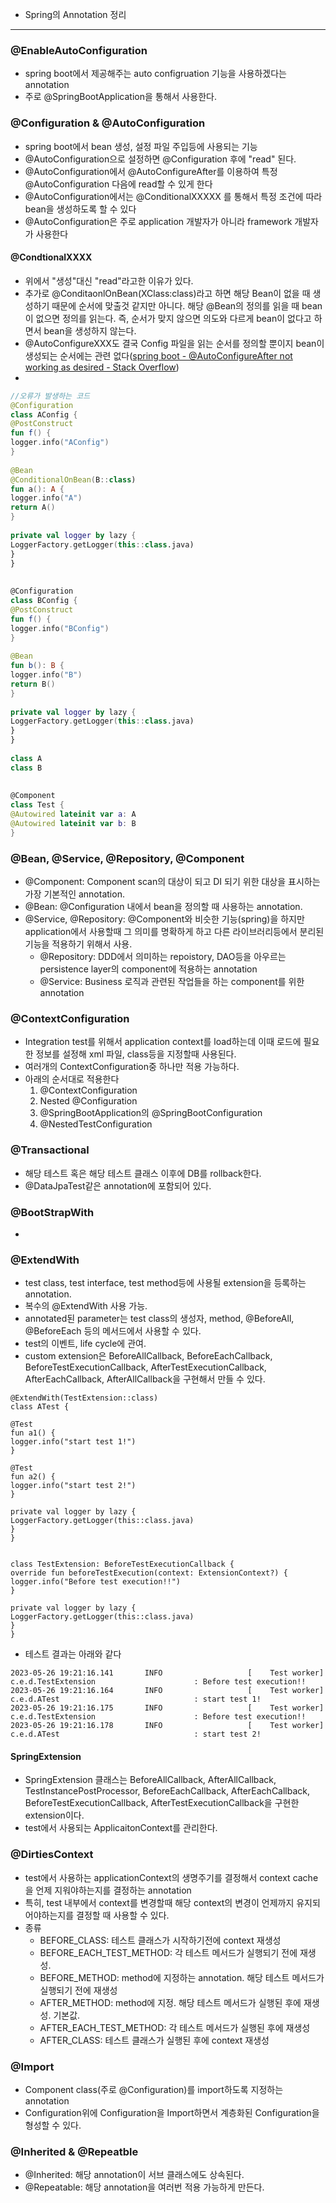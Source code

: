 
- Spring의 Annotation 정리

- - -

### @EnableAutoConfiguration
- spring boot에서 제공해주는 auto configruation 기능을 사용하겠다는 annotation
- 주로 @SpringBootApplication을 통해서 사용한다.

### @Configuration & @AutoConfiguration

- spring boot에서 bean 생성, 설정 파일 주입등에 사용되는 기능
- @AutoConfiguration으로 설정하면 @Configuration 후에 "read" 된다.
- @AutoConfiguration에서 @AutoConfigureAfter를 이용하여 특정 @AutoConfiguration 다음에 read할 수 있게 한다
- @AutoConfiguration에서는 @ConditionalXXXXX 를 통해서 특정 조건에 따라 bean을 생성하도록 할 수 있다
- @AutoConfiguration은 주로 application 개발자가 아니라 framework 개발자가 사용한다

#### @CondtionalXXXX
- 위에서 "생성"대신 "read"라고한 이유가 있다.
- 추가로 @ConditaonlOnBean(XClass:class)라고 하면 해당 Bean이 없을 때 생성하기 때문에 순서에 맞출것 같지만 아니다. 해당 @Bean의 정의를 읽을 때 bean이 없으면 정의를 읽는다. 즉, 순서가 맞지 않으면 의도와 다르게 bean이 없다고 하면서 bean을 생성하지 않는다.
- @AutoConfigureXXX도 결국 Config 파일을 읽는 순서를 정의할 뿐이지 bean이 생성되는 순서에는 관련 없다([spring boot - @AutoConfigureAfter not working as desired - Stack Overflow](https://stackoverflow.com/questions/42284478/autoconfigureafter-not-working-as-desired))
- 

```kt
//오류가 발생하는 코드
@Configuration  
class AConfig {  
@PostConstruct  
fun f() {  
logger.info("AConfig")  
}  
  
@Bean  
@ConditionalOnBean(B::class)  
fun a(): A {  
logger.info("A")  
return A()  
}  
  
private val logger by lazy {  
LoggerFactory.getLogger(this::class.java)  
}  
}  
  
  
@Configuration  
class BConfig {  
@PostConstruct  
fun f() {  
logger.info("BConfig")  
}  
  
@Bean  
fun b(): B {  
logger.info("B")  
return B()  
}  
  
private val logger by lazy {  
LoggerFactory.getLogger(this::class.java)  
}  
}  
  
class A  
class B  
  
  
@Component  
class Test {  
@Autowired lateinit var a: A  
@Autowired lateinit var b: B  
}
```

### @Bean, @Service, @Repository, @Component

- @Component: Component scan의 대상이 되고 DI 되기 위한 대상을 표시하는 가장 기본적인 annotation.
- @Bean: @Configuration 내에서 bean을 정의할 때 사용하는 annotation.
- @Service, @Repository: @Component와 비슷한 기능(spring)을 하지만 application에서 사용할때 그 의미를 명확하게 하고 다른 라이브러리등에서 분리된 기능을 적용하기 위해서 사용.
	- @Repository: DDD에서 의미하는 repoistory, DAO등을 아우르는 persistence layer의 component에 적용하는 annotation
	- @Service: Business 로직과 관련된 작업들을 하는 component를 위한 annotation

### @ContextConfiguration

- Integration test를 위해서 application context를 load하는데 이때 로드에 필요한 정보를 설정해 xml 파일, class등을 지정할때 사용된다.
- 여러개의 ContextConfiguration중 하나만 적용 가능하다.
- 아래의 순서대로 적용한다
	1. @ContextConfiguration
	2. Nested @Configuration
	3. @SpringBootApplication의 @SpringBootConfiguration
	2. @NestedTestConfiguration

### @Transactional

- 해당 테스트 혹은 해당 테스트 클래스 이후에 DB를 rollback한다. 
- @DataJpaTest같은 annotation에 포함되어 있다.


### @BootStrapWith

- 

### @ExtendWith

- test class, test interface, test method등에 사용될 extension을 등록하는 annotation. 
- 복수의 @ExtendWith 사용 가능. 
- annotated된 parameter는 test class의 생성자, method, @BeforeAll, @BeforeEach 등의 메서드에서 사용할 수 있다.
- test의 이벤트, life cycle에 관여.
- custom extension은 BeforeAllCallback, BeforeEachCallback, BeforeTestExecutionCallback, AfterTestExecutionCallback, AfterEachCallback, AfterAllCallback을 구현해서 만들 수 있다.


```
@ExtendWith(TestExtension::class)  
class ATest {  
  
@Test  
fun a1() {  
logger.info("start test 1!")  
}  
  
@Test  
fun a2() {  
logger.info("start test 2!")  
}  
  
private val logger by lazy {  
LoggerFactory.getLogger(this::class.java)  
}  
}  
  
  
class TestExtension: BeforeTestExecutionCallback {  
override fun beforeTestExecution(context: ExtensionContext?) {  
logger.info("Before test execution!!")  
}  
  
private val logger by lazy {  
LoggerFactory.getLogger(this::class.java)  
}  
}
```

- 테스트 결과는 아래와 같다

```
2023-05-26 19:21:16.141       INFO                   [    Test worker] c.e.d.TestExtension                      : Before test execution!!
2023-05-26 19:21:16.164       INFO                   [    Test worker] c.e.d.ATest                              : start test 1!
2023-05-26 19:21:16.175       INFO                   [    Test worker] c.e.d.TestExtension                      : Before test execution!!
2023-05-26 19:21:16.178       INFO                   [    Test worker] c.e.d.ATest                              : start test 2!
```

#### SpringExtension

- SpringExtension 클래스는 BeforeAllCallback, AfterAllCallback, TestInstancePostProcessor, BeforeEachCallback, AfterEachCallback, BeforeTestExecutionCallback, AfterTestExecutionCallback을 구현한 extension이다.
- test에서 사용되는 ApplicaitonContext를 관리한다.

### @DirtiesContext

- test에서 사용하는 applicationContext의 생명주기를 결정해서 context cache을 언제 지워야하는지를 결정하는 annotation
- 특히, test 내부에서 context를 변경할때 해당 context의 변경이 언제까지 유지되어야하는지를 결정할 때 사용할 수 있다.
- 종류
	- BEFORE_CLASS: 테스트 클래스가 시작하기전에 context 재생성
	- BEFORE_EACH_TEST_METHOD: 각 테스트 메서드가 실행되기 전에 재생성.
	- BEFORE_METHOD: method에 지정하는 annotation. 해당 테스트 메서드가 실행되기 전에 재생성
	- AFTER_METHOD: method에 지정. 해당 테스트 메서드가 실행된 후에 재생성. 기본값.
	- AFTER_EACH_TEST_METHOD: 각 테스트 메서드가 실행된 후에 재생성
	- AFTER_CLASS: 테스트 클래스가 실행된 후에 context 재생성

### @Import

- Component class(주로 @Configuration)를 import하도록 지정하는 annotation
- Configuration위에 Configuration을 Import하면서 계층화된 Configuration을 형성할 수 있다.

### @Inherited & @Repeatble
- @Inherited: 해당 annotation이 서브 클래스에도 상속된다.
- @Repeatable: 해당 annotation을 여러번 적용 가능하게 만든다. 


